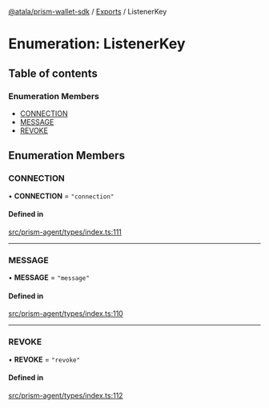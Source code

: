 [@atala/prism-wallet-sdk](../README.md) / [Exports](../modules.md) / ListenerKey

# Enumeration: ListenerKey

## Table of contents

### Enumeration Members

- [CONNECTION](ListenerKey.md#connection)
- [MESSAGE](ListenerKey.md#message)
- [REVOKE](ListenerKey.md#revoke)

## Enumeration Members

### CONNECTION

• **CONNECTION** = ``"connection"``

#### Defined in

[src/prism-agent/types/index.ts:111](https://github.com/input-output-hk/atala-prism-wallet-sdk-ts/blob/f8f2652/src/prism-agent/types/index.ts#L111)

___

### MESSAGE

• **MESSAGE** = ``"message"``

#### Defined in

[src/prism-agent/types/index.ts:110](https://github.com/input-output-hk/atala-prism-wallet-sdk-ts/blob/f8f2652/src/prism-agent/types/index.ts#L110)

___

### REVOKE

• **REVOKE** = ``"revoke"``

#### Defined in

[src/prism-agent/types/index.ts:112](https://github.com/input-output-hk/atala-prism-wallet-sdk-ts/blob/f8f2652/src/prism-agent/types/index.ts#L112)
